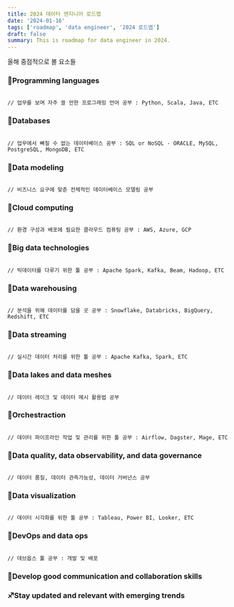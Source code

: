 ```yaml
---
title: 2024 데이터 엔지니어 로드맵
date: '2024-01-16'
tags: ['roadmap', 'data engineer', '2024 로드맵']
draft: false
summary: This is roadmap for data engineer in 2024.
---
```


올해 중점적으로 볼 요소들

### 📌Programming languages

```code

// 업무를 보며 자주 쓸 만한 프로그래밍 언어 공부 : Python, Scala, Java, ETC

```

### 📌Databases

```code

// 업무에서 빠질 수 없는 데이터베이스 공부 : SQL or NoSQL - ORACLE, MySQL, PostgreSQL, MongoDB, ETC

```

### 📌Data modeling

```code

// 비즈니스 요구에 맞춘 전체적인 데이터베이스 모델링 공부

```

### 📌Cloud computing

```code

// 환경 구성과 배포에 필요한 클라우드 컴퓨팅 공부 : AWS, Azure, GCP

```

### 📌Big data technologies

```code

// 빅데이터를 다루기 위한 툴 공부 : Apache Spark, Kafka, Beam, Hadoop, ETC

```

### 📌Data warehousing

```code

// 분석을 위해 데이터를 담을 곳 공부 : Snowflake, Databricks, BigQuery, Redshift, ETC

```

### 📌Data streaming

```code

// 실시간 데이터 처리를 위한 툴 공부 : Apache Kafka, Spark, ETC

```

### 📌Data lakes and data meshes

```code

// 데이터 레이크 및 데이터 메시 활용법 공부

```

### 📌Orchestraction

```code

// 데이터 파이프라인 작업 및 관리를 위한 툴 공부 : Airflow, Dagster, Mage, ETC

```

### 📌Data quality, data observability, and data governance

```code

// 데이터 품질, 데이터 관측가능성, 데이터 거버넌스 공부

```

### 📌Data visualization

```code

// 데이터 시각화를 위한 툴 공부 : Tableau, Power BI, Looker, ETC

```

### 📌DevOps and data ops

```code

// 데브옵스 툴 공부 : 개발 및 배포

```

### 🔰Develop good communication and collaboration skills

### ♐️Stay updated and relevant with emerging trends
